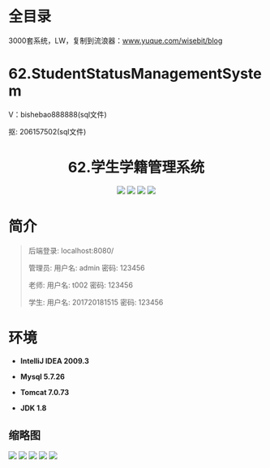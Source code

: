 # 全目录

3000套系统，LW，复制到流浪器：www.yuque.com/wisebit/blog

# 62.StudentStatusManagementSystem

<p>V：bishebao888888(sql文件)</p>
<p>抠: 206157502(sql文件)</p>

<p><h1 align="center">62.学生学籍管理系统</h1></p>




<p align="center">
	<img src="https://img.shields.io/badge/jdk-1.8-orange.svg"/>
    <img src="https://img.shields.io/badge/springboot-5.x-lightgrey.svg"/>
    <img src="https://img.shields.io/badge/jsp-3.x-blue.svg"/>
    <img src="https://img.shields.io/badge/mybatis-3.x-yellow.svg"/>
</p>

# 简介
>
> 
> 
> 后端登录: localhost:8080/
>
> 管理员: 用户名: admin 密码: 123456
> 
> 老师: 用户名: t002  密码: 123456
> 
> 学生: 用户名: 201720181515  密码: 123456
> 


# 环境

- <b>IntelliJ IDEA 2009.3</b>

- <b>Mysql 5.7.26</b>

- <b>Tomcat 7.0.73</b>

- <b>JDK 1.8</b>


## 缩略图

![](https://bitwise.oss-cn-heyuan.aliyuncs.com/2024/9/10/00fe529d-4131-45b9-9cc9-bca7c621fa2e.png)
![](https://bitwise.oss-cn-heyuan.aliyuncs.com/2024/9/10/ef3dc340-b9d2-4cca-9f9c-89539697be93.png)
![](https://bitwise.oss-cn-heyuan.aliyuncs.com/2024/9/10/0741cd1c-c807-4af3-84f8-9c4c187b0bf3.png)
![](https://bitwise.oss-cn-heyuan.aliyuncs.com/2024/9/10/1f988a75-7182-4cba-a3dd-96662717f88c.png)
![](https://bitwise.oss-cn-heyuan.aliyuncs.com/2024/9/10/9fd39614-76ed-42ae-801d-0f4c23f78391.png)





